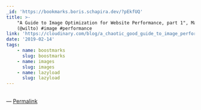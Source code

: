 ```yaml
---
_id: 'https://bookmarks.boris.schapira.dev/?pEkfUQ'
title: >-
    "A Guide to Image Optimization for Website Performance, part 1", Mat Marquis
    (@wilto) #image #performance
link: 'https://cloudinary.com/blog/a_chaotic_good_guide_to_image_performance_part_1'
date: '2019-02-14'
tags:
    - name: boostmarks
      slug: boostmarks
    - name: images
      slug: images
    - name: lazyload
      slug: lazyload
---
```


<br>&#8212;
<a href="https://bookmarks.boris.schapira.dev/?pEkfUQ" title="Permalink">Permalink</a>
